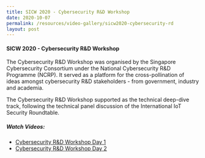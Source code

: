 ```yaml
---
title: SICW 2020 - Cybersecurity R&D Workshop
date: 2020-10-07
permalink: /resources/video-gallery/sicw2020-cybersecurity-rd
layout: post
---
```



#### **SICW 2020 - Cybersecurity R&D Workshop**

The Cybersecurity R&D Workshop was organised by the Singapore Cybersecurity Consortium under the National Cybersecurity R&D Programme (NCRP). It served as a platform for the cross-pollination of ideas amongst cybersecurity R&D stakeholders  - from government, industry and academia.

The Cybersecurity R&D Workshop supported as the technical deep-dive track, following the technical panel discussion of the International IoT Security Roundtable.

##### **Watch Videos:**

* [Cybersecurity R&D Workshop Day 1](https://www.youtube.com/watch?v=3j3vonnBTac)
* [Cybersecurity R&D Workshop Day 2](https://www.youtube.com/watch?v=TXc2TKT6vTk)